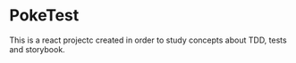 # PokeTest

This is a react projectc created in order to study concepts about TDD, tests and storybook.
